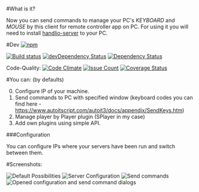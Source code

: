 #What is it?

Now you can send commands to manage your PC's *KEYBOARD* and *MOUSE* by this client for remote controller app on PC. 
For using it you will need to install [handlio-server](https://github.com/handlio/handlio-server) to your PC.

#Dev [![npm](https://img.shields.io/npm/l/express.svg?style=flat-square)]()

[![Build status](https://ci.appveyor.com/api/projects/status/wbm347n7ccibumy2/branch/master?svg=true)](https://ci.appveyor.com/project/VanDalkvist/handlio-client/branch/master)
[![devDependency Status](https://david-dm.org/handlio/handlio-client/dev-status.svg)](https://david-dm.org/handlio/handlio-client#info=devDependencies)
[![Dependency Status](https://www.versioneye.com/user/projects/570f9d34fcd19a0045440fa5/badge.svg?style=flat)](https://www.versioneye.com/user/projects/570f9d34fcd19a0045440fa5)

Code-Quality: [![Code Climate](https://codeclimate.com/github/handlio/handlio-client/badges/gpa.svg)](https://codeclimate.com/github/handlio/handlio-client)
[![Issue Count](https://codeclimate.com/github/handlio/handlio-client/badges/issue_count.svg)](https://codeclimate.com/github/handlio/handlio-client)
[![Coverage Status](https://coveralls.io/repos/github/handlio/handlio-client/badge.svg?branch=master)](https://coveralls.io/github/handlio/handlio-client?branch=master)

#You can: (by defaults)

0. Configure IP of your machine.
1. Send commands to PC with specified window (keyboard codes you can find here - https://www.autoitscript.com/autoit3/docs/appendix/SendKeys.htm)
2. Manage player by Player plugin (SPlayer in my case)
3. Add own plugins using simple API.

###Configuration

You can configure IPs where your servers have been run and switch between them.

#Screenshots:

![Default Possibilities](/content/1.png)
![Server Configuration](/content/2.png)
![Send commands](/content/3.png)
![Opened configuration and send command dialogs](/content/4.png)
